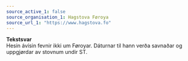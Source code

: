 ```yaml
---
source_active_1: false
source_organisation_1: Hagstova Føroya
source_url_1: "https://www.hagstova.fo"
---
```

<b>Tekstsvar</b>  
Hesin ávísin fevnir ikki um Føroyar. Dáturnar til hann verða savnaðar og uppgjørdar av stovnum undir ST.
